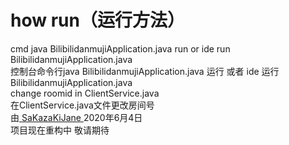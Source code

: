 <h1>how run（运行方法）</h1>
cmd java BilibilidanmujiApplication.java run  or  ide run BilibilidanmujiApplication.java</br>
控制台命令行java BilibilidanmujiApplication.java 运行  或者 ide 运行BilibilidanmujiApplication.java</br>
change roomid in ClientService.java</br>
在ClientService.java文件更改房间号</br>
由<a href = "http://blogs.acproject.xyz/"  target = "_blank"> SaKazaKiJane </a>2020年6月4日</br>
项目现在重构中    敬请期待
